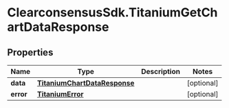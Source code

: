 # ClearconsensusSdk.TitaniumGetChartDataResponse

## Properties

Name | Type | Description | Notes
------------ | ------------- | ------------- | -------------
**data** | [**TitaniumChartDataResponse**](TitaniumChartDataResponse.md) |  | [optional] 
**error** | [**TitaniumError**](TitaniumError.md) |  | [optional] 


